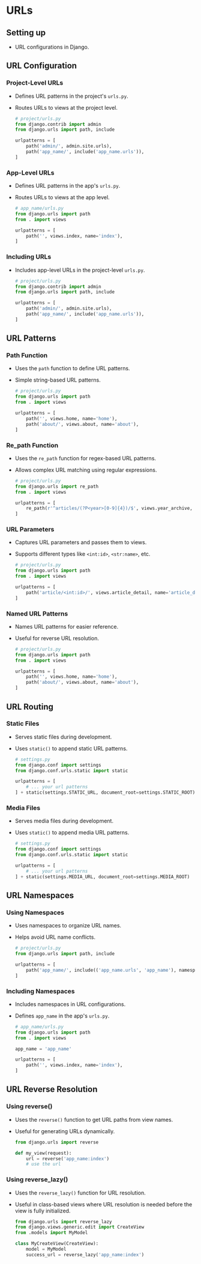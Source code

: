# URLs

## Setting up
- URL configurations in Django.

## URL Configuration

### Project-Level URLs
- Defines URL patterns in the project's `urls.py`.
- Routes URLs to views at the project level.

  ```python
  # project/urls.py
  from django.contrib import admin
  from django.urls import path, include

  urlpatterns = [
      path('admin/', admin.site.urls),
      path('app_name/', include('app_name.urls')),
  ]
  ```

### App-Level URLs
- Defines URL patterns in the app's `urls.py`.
- Routes URLs to views at the app level.

  ```python
  # app_name/urls.py
  from django.urls import path
  from . import views

  urlpatterns = [
      path('', views.index, name='index'),
  ]
  ```

### Including URLs
- Includes app-level URLs in the project-level `urls.py`.

  ```python
  # project/urls.py
  from django.contrib import admin
  from django.urls import path, include

  urlpatterns = [
      path('admin/', admin.site.urls),
      path('app_name/', include('app_name.urls')),
  ]
  ```

## URL Patterns

### Path Function
- Uses the `path` function to define URL patterns.
- Simple string-based URL patterns.

  ```python
  # project/urls.py
  from django.urls import path
  from . import views

  urlpatterns = [
      path('', views.home, name='home'),
      path('about/', views.about, name='about'),
  ]
  ```

### Re_path Function
- Uses the `re_path` function for regex-based URL patterns.
- Allows complex URL matching using regular expressions.

  ```python
  # project/urls.py
  from django.urls import re_path
  from . import views

  urlpatterns = [
      re_path(r'^articles/(?P<year>[0-9]{4})/$', views.year_archive, name='year_archive'),
  ]
  ```

### URL Parameters
- Captures URL parameters and passes them to views.
- Supports different types like `<int:id>`, `<str:name>`, etc.

  ```python
  # project/urls.py
  from django.urls import path
  from . import views

  urlpatterns = [
      path('article/<int:id>/', views.article_detail, name='article_detail'),
  ]
  ```

### Named URL Patterns
- Names URL patterns for easier reference.
- Useful for reverse URL resolution.

  ```python
  # project/urls.py
  from django.urls import path
  from . import views

  urlpatterns = [
      path('', views.home, name='home'),
      path('about/', views.about, name='about'),
  ]
  ```

## URL Routing

### Static Files
- Serves static files during development.
- Uses `static()` to append static URL patterns.

  ```python
  # settings.py
  from django.conf import settings
  from django.conf.urls.static import static

  urlpatterns = [
      # ... your url patterns
  ] + static(settings.STATIC_URL, document_root=settings.STATIC_ROOT)
  ```

### Media Files
- Serves media files during development.
- Uses `static()` to append media URL patterns.

  ```python
  # settings.py
  from django.conf import settings
  from django.conf.urls.static import static

  urlpatterns = [
      # ... your url patterns
  ] + static(settings.MEDIA_URL, document_root=settings.MEDIA_ROOT)
  ```

## URL Namespaces

### Using Namespaces
- Uses namespaces to organize URL names.
- Helps avoid URL name conflicts.

  ```python
  # project/urls.py
  from django.urls import path, include

  urlpatterns = [
      path('app_name/', include(('app_name.urls', 'app_name'), namespace='app_name')),
  ]
  ```

### Including Namespaces
- Includes namespaces in URL configurations.
- Defines `app_name` in the app's `urls.py`.

  ```python
  # app_name/urls.py
  from django.urls import path
  from . import views

  app_name = 'app_name'

  urlpatterns = [
      path('', views.index, name='index'),
  ]
  ```

## URL Reverse Resolution

### Using reverse()
- Uses the `reverse()` function to get URL paths from view names.
- Useful for generating URLs dynamically.

  ```python
  from django.urls import reverse

  def my_view(request):
      url = reverse('app_name:index')
      # use the url
  ```

### Using reverse_lazy()
- Uses the `reverse_lazy()` function for URL resolution.
- Useful in class-based views where URL resolution is needed before the view is fully initialized.

  ```python
  from django.urls import reverse_lazy
  from django.views.generic.edit import CreateView
  from .models import MyModel

  class MyCreateView(CreateView):
      model = MyModel
      success_url = reverse_lazy('app_name:index')
  ```